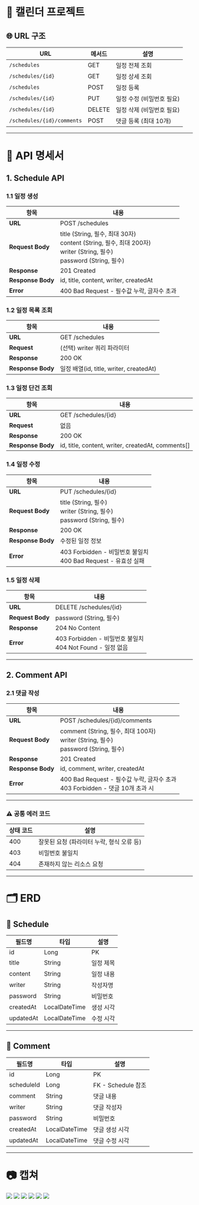 # 📅 캘린더 프로젝트

## 🌐 URL 구조
| URL                          | 메서드 | 설명               |
|------------------------------|--------|--------------------|
| `/schedules`                 | GET    | 일정 전체 조회     |
| `/schedules/{id}`            | GET    | 일정 상세 조회     |
| `/schedules`                 | POST   | 일정 등록          |
| `/schedules/{id}`            | PUT    | 일정 수정 (비밀번호 필요) |
| `/schedules/{id}`            | DELETE | 일정 삭제 (비밀번호 필요) |
| `/schedules/{id}/comments`   | POST   | 댓글 등록 (최대 10개) |

---

# 📄 API 명세서

## 1. Schedule API

### 1.1 일정 생성

| 항목 | 내용 |
|------|------|
| **URL** | POST /schedules |
| **Request Body** | title (String, 필수, 최대 30자)<br>content (String, 필수, 최대 200자)<br>writer (String, 필수)<br>password (String, 필수) |
| **Response** | 201 Created |
| **Response Body** | id, title, content, writer, createdAt |
| **Error** | 400 Bad Request - 필수값 누락, 글자수 초과 |

### 1.2 일정 목록 조회

| 항목 | 내용 |
|------|------|
| **URL** | GET /schedules |
| **Request** | (선택) writer 쿼리 파라미터 |
| **Response** | 200 OK |
| **Response Body** | 일정 배열(id, title, writer, createdAt) |

### 1.3 일정 단건 조회

| 항목 | 내용 |
|------|------|
| **URL** | GET /schedules/{id} |
| **Request** | 없음 |
| **Response** | 200 OK |
| **Response Body** | id, title, content, writer, createdAt, comments[] |

### 1.4 일정 수정

| 항목 | 내용 |
|------|------|
| **URL** | PUT /schedules/{id} |
| **Request Body** | title (String, 필수)<br>writer (String, 필수)<br>password (String, 필수) |
| **Response** | 200 OK |
| **Response Body** | 수정된 일정 정보 |
| **Error** | 403 Forbidden - 비밀번호 불일치<br>400 Bad Request - 유효성 실패 |

### 1.5 일정 삭제

| 항목 | 내용 |
|------|------|
| **URL** | DELETE /schedules/{id} |
| **Request Body** | password (String, 필수) |
| **Response** | 204 No Content |
| **Error** | 403 Forbidden - 비밀번호 불일치<br>404 Not Found - 일정 없음 |

---

## 2. Comment API

### 2.1 댓글 작성

| 항목 | 내용 |
|------|------|
| **URL** | POST /schedules/{id}/comments |
| **Request Body** | comment (String, 필수, 최대 100자)<br>writer (String, 필수)<br>password (String, 필수) |
| **Response** | 201 Created |
| **Response Body** | id, comment, writer, createdAt |
| **Error** | 400 Bad Request - 필수값 누락, 글자수 초과<br>403 Forbidden - 댓글 10개 초과 시 |

---

### ⚠️ 공통 에러 코드

| 상태 코드 | 설명 |
|-----------|------|
| 400 | 잘못된 요청 (파라미터 누락, 형식 오류 등) |
| 403 | 비밀번호 불일치 |
| 404 | 존재하지 않는 리소스 요청 |

---

# 🗂 ERD

## 📝 Schedule

| 필드명    | 타입           | 설명       |
|-----------|----------------|------------|
| id        | Long           | PK         |
| title     | String         | 일정 제목  |
| content   | String         | 일정 내용  |
| writer    | String         | 작성자명   |
| password  | String         | 비밀번호   |
| createdAt | LocalDateTime  | 생성 시각  |
| updatedAt | LocalDateTime  | 수정 시각  |

---

## 💬 Comment

| 필드명     | 타입           | 설명               |
|------------|----------------|--------------------|
| id         | Long           | PK                 |
| scheduleId | Long           | FK - Schedule 참조 |
| comment    | String         | 댓글 내용          |
| writer     | String         | 댓글 작성자        |
| password   | String         | 비밀번호           |
| createdAt  | LocalDateTime  | 댓글 생성 시각     |
| updatedAt  | LocalDateTime  | 댓글 수정 시각     |

---

# 📷 캡쳐
![](./images/01.png)
![](./images/02.png)
![](./images/03.png)
![](./images/04.png)
![](./images/05.png)
![](./images/06.png)
